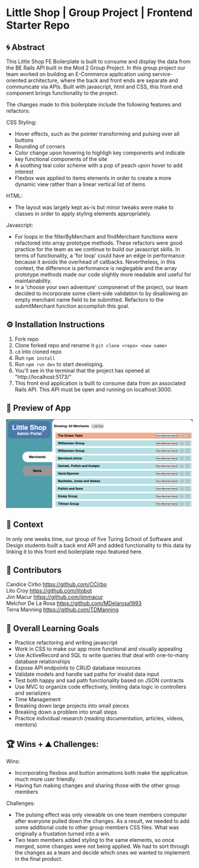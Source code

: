 # Little Shop | Group Project | Frontend Starter Repo

## 🌀 Abstract
This Little Shop FE Boilerplate is built to consume and display the data from the BE Rails API built in the Mod 2 Group Project. In this group project our team worked on building an E-Commerce application using service-oriented architecture, where the back and front ends are separate and communicate via APIs. Built with javascript, html and CSS, this front end component brings functionality to the project.

The changes made to this boilerplate include the following features and refactors:

CSS Styling: 
- Hover effects, such as the pointer transforming and pulsing over all buttons
- Rounding of corners
- Color change upon hovering to highligh key components and indicate key functional components of the site 
- A soothing teal color scheme with a pop of peach upon hover to add interest
- Flexbox was applied to items elements in order to create a more dynamic view rather than a linear vertical list of items

HTML: 
- The layout was largely kept as-is but minor tweaks were make to classes in order to apply styling elements appropriately.

Javascript:
- For loops in the filterByMerchant and findMerchant functions were refactored into array prototype methods. These refactors were good practice for the team as we continue to build our javascript skills. In terms of functionality, a 'for loop' could have an edge in performance because it avoids the overhead of callbacks. Nevertheless, in this context, the difference is performance is neglegable and the array prototype methods made our code slightly more readable and useful for maintainability. 
- In a 'choose your own adventure' componenet of the project, our team decided to incorporate some client-side validation to by disallowing an empty merchant name field to be submitted. Refactors to the submitMerchant function accomplish this goal.


## ⚙️ Installation Instructions
1. Fork repo
2. Clone forked repo and rename it `git clone <repo> <new name>` 
3. `cd` into cloned repo
4. Run `npm install`
5. Run `npm run dev` to start developing.
6. You'll see in the terminal that the project has opened at "http://localhost:5173/"
7. This front end application is built to consume data from an associated Rails API. This API must be open and running on localhost:3000.

## 👀 Preview of App
<img src="LittleShopHome.png" alt="Little Shop Home Page" width="700" />

## 📝 Context
In only one weeks time, our group of five Turing School of Software and Design students built a back end API and added functionality to this data by linking it to this front end boilerplate repo featured here.  

## 👥 Contributors
Candice Cirbo https://github.com/CCirbo</br>
Lito Croy https://github.com/litobot</br>
Jim Macur https://github.com/jimmacur</br>
Melchor De La Rosa https://github.com/MDelarosa1993</br>
Terra Manning https://github.com/TDManning

## 🌱 Overall Learning Goals
* Practice refactoring and writing javascript
* Work in CSS to make our app more functional and visually appealing
* Use ActiveRecord and SQL to write queries that deal with one-to-many database relationships
* Expose API endpoints to CRUD database resources
* Validate models and handle sad paths for invalid data input
* Test both happy and sad path functionality based on JSON contracts
* Use MVC to organize code effectively, limiting data logic in controllers and serializers
* Time Management
* Breaking down large projects into small pieces
* Breaking down a problem into small steps
* Practice individual research (reading documentation, articles, videos, mentors)

## 🏆 Wins + ⛰️ Challenges:
Wins: 
* Incorporating flexbox and button animations both make the application much more user friendly.
* Having fun making changes and sharing those with the other group members

Challenges:
* The pulsing effect was only viewable on one team members computer after everyone pulled down the changes. As a result, we needed to add some additional code to other group members CSS files. What was originally a frustation turned into a win. 
* Two team members added styling to the same elements, so once merged, some changes were not being applied. We had to sort through the changes as a team and decide which ones we wanted to implement in the final product. 
